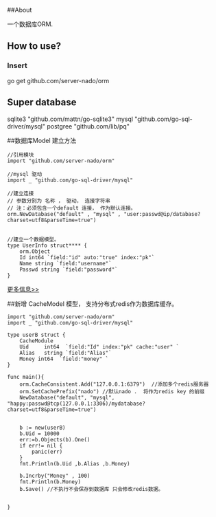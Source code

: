 ##About 

一个数据库ORM.

## How to use?

### Insert 
go get github.com/server-nado/orm



## Super database

sqlite3 "github.com/mattn/go-sqlite3"
mysql "github.com/go-sql-driver/mysql"
postgree "github.com/lib/pq"

##数据库Model 建立方法

    //引用模块
    import "github.com/server-nado/orm"

    //mysql 驱动
    import _ "github.com/go-sql-driver/mysql"
    
    //建立连接 
    // 参数分别为 名称 ， 驱动， 连接字符串
    // 注：必须包含一个default 连接， 作为默认连接。
    orm.NewDatabase("default" , "mysql" , "user:passwd@ip/database?charset=utf8&parseTime=true")


    //建立一个数据模型。 
	type UserInfo struct**** {
		orm.Object
		Id int64 `field:"id" auto:"true" index:"pk"`
		Name string `field:"username"`
		Passwd string `field:"password"`
	}

[更多信息>>](docs/mode.md)

##新增 CacheModel 模型， 支持分布式redis作为数据库缓存。 

	import "github.com/server-nado/orm"
	import _ "github.com/go-sql-driver/mysql"

	type userB struct {
		CacheModule
		Uid     int64  `field:"Id" index:"pk" cache:"user" `
		Alias   string `field:"Alias"`
		Money int64  `field:"money"	`
	}

	func main(){
		orm.CacheConsistent.Add("127.0.0.1:6379")  //添加多个redis服务器
		orm.SetCachePrefix("nado") //默认nado .  将作为redis key 的前缀
		NewDatabase("default", "mysql", "happy:passwd@tcp(127.0.0.1:3306)/mydatabase?charset=utf8&parseTime=true")


		b := new(userB)
		b.Uid = 10000
		err:=b.Objects(b).One()
		if err!= nil {
			panic(err)
		}
		fmt.Println(b.Uid ,b.Alias ,b.Money)

		b.Incrby("Money" , 100)
		fmt.Println(b.Money)
		b.Save() //不执行不会保存到数据库 只会修改redis数据。 


	}